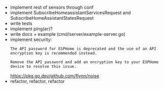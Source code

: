 * implement rest of sensors through conf
* implement SubscribeHomeassistantServicesRequest and SubscribeHomeAssistantStatesRequest
* write tests
* implement ping(er)?
* write docs + example (cmd/server/example-server.go)
* implement security:
  ```
  The API password for ESPHome is deprecated and the use of an API encryption key is recommended instead.

  Remove the API password and add an encryption key to your ESPHome device to resolve this issue.
  ```
  https://pkg.go.dev/github.com/flynn/noise
* refactor, refactor, refactor
